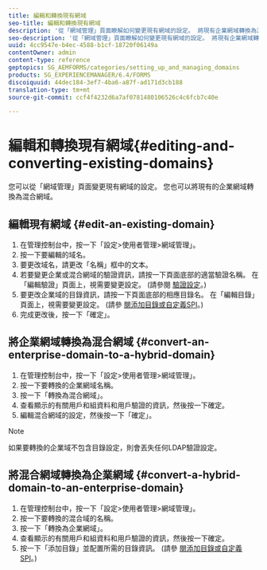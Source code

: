```yaml
---
title: 編輯和轉換現有網域
seo-title: 編輯和轉換現有網域
description: '從「網域管理」頁面瞭解如何變更現有網域的設定。 將現有企業網域轉換為混合網域，反之亦然。 '
seo-description: '從「網域管理」頁面瞭解如何變更現有網域的設定。 將現有企業網域轉換為混合網域，反之亦然。 '
uuid: 4cc9547e-b4ec-4588-b1cf-18720f06149a
contentOwner: admin
content-type: reference
geptopics: SG_AEMFORMS/categories/setting_up_and_managing_domains
products: SG_EXPERIENCEMANAGER/6.4/FORMS
discoiquuid: 44dec184-3ef7-4ba6-a87f-ad171d3cb188
translation-type: tm+mt
source-git-commit: ccf4f4232d6a7af0781480106526c4c6fcb7c40e

---
```



# 編輯和轉換現有網域{#editing-and-converting-existing-domains}

您可以從「網域管理」頁面變更現有網域的設定。 您也可以將現有的企業網域轉換為混合網域。

## 編輯現有網域 {#edit-an-existing-domain}

1. 在管理控制台中，按一下「設定>使用者管理>網域管理」。
1. 按一下要編輯的域名。
1. 要更改域名，請更改「名稱」框中的文本。
1. 若要變更企業或混合網域的驗證資訊，請按一下頁面底部的適當驗證名稱。 在「編輯驗證」頁面上，視需要變更設定。 (請參閱 [驗證設定](/help/forms/using/admin-help/configuring-authentication-providers.md#authentication-settings)。)
1. 要更改企業域的目錄資訊，請按一下頁面底部的相應目錄名。 在「編輯目錄」頁面上，視需要變更設定。 (請參 [閱添加目錄或自定義SPI](/help/forms/using/admin-help/configuring-directories.md#adding-directories-or-custom-spis)。)
1. 完成更改後，按一下「確定」。

## 將企業網域轉換為混合網域 {#convert-an-enterprise-domain-to-a-hybrid-domain}

1. 在管理控制台中，按一下「設定>使用者管理>網域管理」。
1. 按一下要轉換的企業網域名稱。
1. 按一下「轉換為混合網域」。
1. 查看顯示的有關用戶和組資料和用戶驗證的資訊，然後按一下確定。
1. 編輯混合網域的設定，然後按一下「確定」。

>[!NOTE]
>
>如果要轉換的企業域不包含目錄設定，則會丟失任何LDAP驗證設定。

## 將混合網域轉換為企業網域 {#convert-a-hybrid-domain-to-an-enterprise-domain}

1. 在管理控制台中，按一下「設定>使用者管理>網域管理」。
1. 按一下要轉換的混合域的名稱。
1. 按一下「轉換為企業網域」。
1. 查看顯示的有關用戶和組資料和用戶驗證的資訊，然後按一下確定。
1. 按一下「添加目錄」並配置所需的目錄資訊。 (請參 [閱添加目錄或自定義SPI](/help/forms/using/admin-help/configuring-directories.md#adding-directories-or-custom-spis)。)

